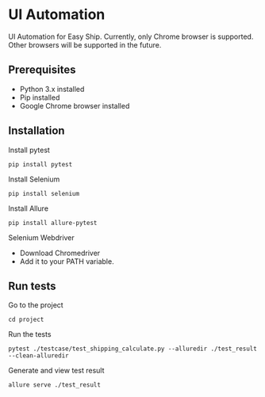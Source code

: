 # UI Automation
UI Automation for Easy Ship. 
Currently, only Chrome browser is supported. Other browsers will be supported in the future.

## Prerequisites
- Python 3.x installed
- Pip installed
- Google Chrome browser installed

## Installation
Install pytest
```commandline
pip install pytest
```
Install Selenium
```commandline
pip install selenium
```
Install Allure
```commandline
pip install allure-pytest
```
Selenium Webdriver
- Download Chromedriver
- Add it to your PATH variable.

## Run tests
Go to the project
```
cd project
```
Run the tests
```commandline
pytest ./testcase/test_shipping_calculate.py --alluredir ./test_result --clean-alluredir
```
Generate and view test result
```commandline
allure serve ./test_result
```